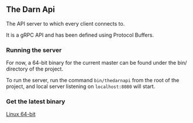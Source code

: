 ## The Darn Api

The API server to which every client connects to.

It is a gRPC API and has been defined using Protocol Buffers.

### Running the server

For now, a 64-bit binary for the current master can be found under the bin/ directory of the project.

To run the server, run the command `bin/thedarnapi` from the root of the project, and local server listening on `localhost:8080` will start.

### Get the latest binary

[Linux 64-bit](https://dl.bintray.com/thedarnproject/thedarnapi/latest/thedarnapi)
